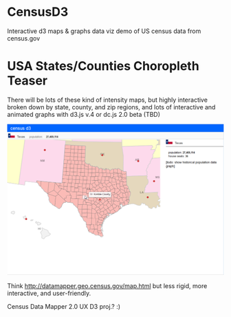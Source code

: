 # CensusD3

Interactive d3 maps & graphs data viz demo of US census data from census.gov

# USA States/Counties Choropleth Teaser

There will be lots of these kind of intensity maps, but highly interactive 
broken down by state, county, and zip regions, 
and lots of interactive and animated graphs with d3.js v.4 or dc.js 2.0 beta (TBD)

![Alt text](https://github.com/RandomFractals/CensusD3/blob/master/screens/censusd3WFlags.png?raw=true 
 "latest") 

Think http://datamapper.geo.census.gov/map.html but less rigid, more interactive, and user-friendly. 

Census Data Mapper 2.0 UX D3 proj.? :)